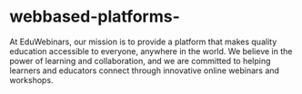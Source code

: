 # webbased-platforms-
At EduWebinars, our mission is to provide a platform that makes quality education accessible to everyone, anywhere in the world. We believe in the power of learning and collaboration, and we are committed to helping learners and educators connect through innovative online webinars and workshops.
